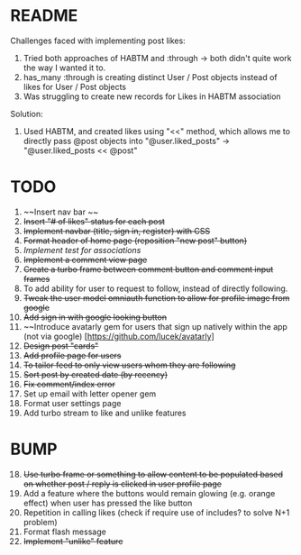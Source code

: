 # README

Challenges faced with implementing post likes:
1. Tried both approaches of HABTM and :through -> both didn't quite work the way I wanted it to.
2. has_many :through is creating distinct User / Post objects instead of likes for User / Post objects
3. Was struggling to create new records for Likes in HABTM association

Solution:
1. Used HABTM, and created likes using "<<" method, which allows me to directly pass @post objects into "@user.liked_posts" -> "@user.liked_posts << @post"

# TODO
1. ~~Insert nav bar ~~
2. ~~Insert "# of likes" status for each post~~
4. ~~Implement navbar (title, sign in, register) with CSS~~
5. ~~Format header of home page (reposition "new post" button)~~
7. *Implement test for associations*
8. ~~Implement a comment view page~~
9. ~~Create a turbo frame between comment button and comment input frames~~
11. To add ability for user to request to follow, instead of directly following.
12. ~~Tweak the user model omniauth function to allow for profile image from google~~
13. ~~Add sign in with google looking button~~ 
14. ~~Introduce avatarly gem for users that sign up natively within the app (not via google) [https://github.com/lucek/avatarly]
15. ~~Design post "cards"~~
17. ~~Add profile page for users~~
19. ~~To tailor feed to only view users whom they are following~~
20. ~~Sort post by created date (by recency)~~
21. ~~Fix comment/index error~~
22. Set up email with letter opener gem
23. Format user settings page
24. Add turbo stream to like and unlike features


# BUMP
18. ~~Use turbo frame or something to allow content to be populated based on whether post / reply is clicked in user profile page~~
16. Add a feature where the buttons would remain glowing (e.g. orange effect) when user has pressed the like button
10. Repetition in calling likes (check if require use of includes? to solve N+1 problem)
6. Format flash message
3. ~~Implement "unlike" feature~~

